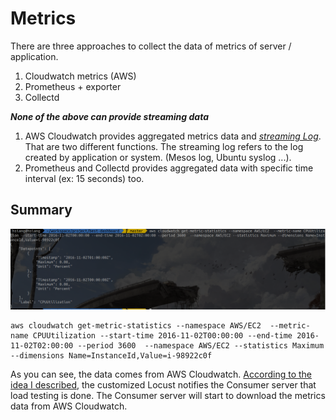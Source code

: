 # Metrics

There are three approaches to collect the data of metrics of server / application.

1. Cloudwatch metrics (AWS)
2. Prometheus + exporter
3. Collectd

***None of the above can provide streaming data***

1. AWS Cloudwatch provides aggregated metrics data and [*streaming Log*](https://docs.aws.amazon.com/AmazonCloudWatch/latest/logs/CWL_ES_Stream.html). That are two different functions. The streaming log refers to the log created by application or system. (Mesos log, Ubuntu syslog ...).
2. Prometheus and Collectd provides aggregated data with specific time interval (ex: 15 seconds) too.

## Summary

![Picture of Cloudwatch metrics data (AWS Cli)](../img/awscli_cloudwatch_1hr_interval.png)
```
aws cloudwatch get-metric-statistics --namespace AWS/EC2  --metric-name CPUUtilization --start-time 2016-11-02T00:00:00 --end-time 2016-11-02T02:00:00 --period 3600  --namespace AWS/EC2 --statistics Maximum --dimensions Name=InstanceId,Value=i-98922c0f
```

As you can see, the data comes from AWS Cloudwatch. [According to the idea I described](solution_b.md), the customized Locust notifies the Consumer server that load testing is done. The Consumer server will start to download the metrics data from AWS Cloudwatch.
